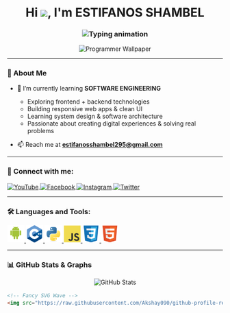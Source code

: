 <h1 align="center">
  Hi <img src="https://media.giphy.com/media/hvRJCLFzcasrR4ia7z/giphy.gif" width="35px" />, I'm ESTIFANOS SHAMBEL
</h1>
 
<h3 align="center">
  <img src="https://readme-typing-svg.herokuapp.com?font=Fira+Code&size=22&pause=1000&color=36BCF7&width=440&lines=A+Frontend+Developer+from+Ethiopia;Software+Engineering+Student;Tech+Enthusiast+%26+Lifelong+Learner" alt="Typing animation" />
</h3>

<!-- Programmer Image -->
<p align="center">
  <img src="https://wallpapers.com/images/featured/developer-72jhod1nue6eytsm.jpg" alt="Programmer Wallpaper" width="600"/>
</p>

---

### 🚀 About Me

- 🌱 I’m currently learning **SOFTWARE ENGINEERING**  
  - Exploring frontend + backend technologies  
  - Building responsive web apps & clean UI  
  - Learning system design & software architecture  
  - Passionate about creating digital experiences & solving real problems  

- 📫 Reach me at **estifanosshambel295@gmail.com**

---

<h3 align="left">📱 Connect with me:</h3>
<p align="left">
  <a href="https://www.youtube.com/c/estifanosshambel" target="blank">
    <img align="center" src="https://raw.githubusercontent.com/rahuldkjain/github-profile-readme-generator/master/src/images/icons/Social/youtube.svg" alt="YouTube" height="30" width="40" />
  </a>
  <a href="https://www.facebook.com/yourusername" target="blank">
    <img align="center" src="https://raw.githubusercontent.com/rahuldkjain/github-profile-readme-generator/master/src/images/icons/Social/facebook.svg" alt="Facebook" height="30" width="40" />
  </a>
  <a href="https://www.instagram.com/yourusername" target="blank">
    <img align="center" src="https://raw.githubusercontent.com/rahuldkjain/github-profile-readme-generator/master/src/images/icons/Social/instagram.svg" alt="Instagram" height="30" width="40" />
  </a>
  <a href="https://twitter.com/yourusername" target="blank">
    <img align="center" src="https://raw.githubusercontent.com/rahuldkjain/github-profile-readme-generator/master/src/images/icons/Social/twitter.svg" alt="Twitter" height="30" width="40" />
  </a>
</p>

---

<h3 align="left">🛠️ Languages and Tools:</h3>
<p align="left"> 
  <a href="https://developer.android.com" target="_blank"> 
    <img src="https://raw.githubusercontent.com/devicons/devicon/master/icons/android/android-original-wordmark.svg" alt="android" width="40" height="40"/> 
  </a> 
  <a href="https://www.w3schools.com/cpp/" target="_blank"> 
    <img src="https://raw.githubusercontent.com/devicons/devicon/master/icons/cplusplus/cplusplus-original.svg" alt="cplusplus" width="40" height="40"/> 
  </a> 
  <a href="https://www.python.org" target="_blank"> 
    <img src="https://raw.githubusercontent.com/devicons/devicon/master/icons/python/python-original.svg" alt="python" width="40" height="40"/> 
  </a>
  <a href="https://developer.mozilla.org/en-US/docs/Web/JavaScript" target="_blank"> 
    <img src="https://raw.githubusercontent.com/devicons/devicon/master/icons/javascript/javascript-original.svg" alt="javascript" width="40" height="40"/>
  </a>
  <a href="https://developer.mozilla.org/en-US/docs/Web/CSS" target="_blank"> 
    <img src="https://raw.githubusercontent.com/devicons/devicon/master/icons/css3/css3-original.svg" alt="css3" width="40" height="40"/>
  </a>
  <a href="https://developer.mozilla.org/en-US/docs/Web/HTML" target="_blank"> 
    <img src="https://raw.githubusercontent.com/devicons/devicon/master/icons/html5/html5-original.svg" alt="html5" width="40" height="40"/>
  </a>
</p>

---

### 📊 GitHub Stats & Graphs

<p align="center">
  <img src="https://github-readme-stats.vercel.app/api?username=your-github-username&show_icons=true&theme=tokyonight" alt="GitHub Stats" />
</p>





```html
<!-- Fancy SVG Wave -->
<img src="https://raw.githubusercontent.com/Akshay090/github-profile-readme-wave/main/wave.svg" alt="Wave" style="width:100%; height:auto;">
